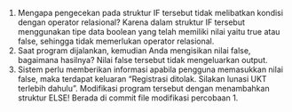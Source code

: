1. Mengapa pengecekan pada struktur IF tersebut tidak melibatkan kondisi dengan operator relasional?
Karena dalam struktur IF tersebut menggunakan tipe data boolean yang telah memiliki nilai yaitu true atau false, sehingga tidak memerlukan operator relasional.
2. Saat program dijalankan, kemudian Anda mengisikan nilai false, bagaimana hasilnya?
Nilai false tersebut tidak mengeluarkan output.
3. Sistem perlu memberikan informasi apabila pengguna memasukkan nilai false, maka terdapat keluaran “Registrasi ditolak. Silakan lunasi UKT terlebih dahulu”. Modifikasi program tersebut dengan menambahkan struktur ELSE!
Berada di commit file modifikasi percobaan 1.